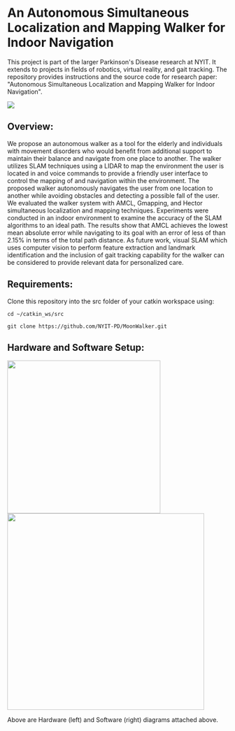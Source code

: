 # An Autonomous Simultaneous Localization and Mapping Walker for Indoor Navigation

This project is part of the larger Parkinson's Disease research at NYIT. It extends to projects in fields of robotics, virtual reality, and gait tracking. The repository provides instructions and the source code for research paper: "Autonomous Simultaneous Localization and Mapping Walker for Indoor Navigation".

<img src="https://github.com/NYIT-PD/MoonWalker/blob/master/images/walker.png">


## Overview:
We propose an autonomous walker as a tool for the elderly and individuals with movement disorders who would benefit from additional support to maintain their balance and navigate from one place to another. The walker utilizes SLAM techniques using a LIDAR to map the environment the user is located in and voice commands to provide a friendly user interface to control the mapping of and navigation within the environment. The proposed walker autonomously navigates the user from one location to another while avoiding obstacles and detecting a possible fall of the user. We evaluated the walker system with AMCL, Gmapping, and Hector simultaneous localization and mapping techniques. Experiments were conducted in an indoor environment to examine the accuracy of the SLAM algorithms to an ideal path. The results show that AMCL achieves the lowest mean absolute error while navigating to its goal with an error of less of than 2.15% in terms of the total path distance. As future work, visual SLAM which uses computer vision to perform feature extraction and landmark identification and the inclusion of gait tracking capability for the walker can be considered to provide relevant data for personalized care.

## Requirements:

Clone this repository into the src folder of your catkin workspace using:

```
cd ~/catkin_ws/src

git clone https://github.com/NYIT-PD/MoonWalker.git
```

## Hardware and Software Setup:
<p float="left">
<img src="https://github.com/NYIT-PD/MoonWalker/blob/master/images/hardware.png" width=350>
<img src="https://github.com/NYIT-PD/MoonWalker/blob/master/images/software.png" width=450 >
</p>

Above are Hardware (left) and Software (right) diagrams attached above.

